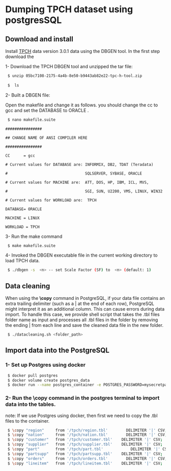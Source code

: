 # Dumping TPCH dataset using postgresSQL

## Download and install

Install [TPCH](https://www.tpc.org/tpch/) data version 3.0.1 data using the DBGEN tool.
In the first step download the 

1- Download the TPCH DBGEN tool and unzipped the tar file:
  
```sh
 $ unzip 05bc7108-2175-4a4b-8e50-b9443ab82e22-tpc-h-tool.zip
  
 $  ls
```
2- Built a DBGEN file:
 
Open the makefile and change it as follows. you should change the cc to gcc and set the DATABASE to ORACLE .

```sh
 $ nano makefile.suite
 ```

    ################

    ## CHANGE NAME OF ANSI COMPILER HERE

    ################

    CC      = gcc

    # Current values for DATABASE are: INFORMIX, DB2, TDAT (Teradata)

    #                                  SQLSERVER, SYBASE, ORACLE

    # Current values for MACHINE are:  ATT, DOS, HP, IBM, ICL, MVS,

    #                                  SGI, SUN, U2200, VMS, LINUX, WIN32

    # Current values for WORKLOAD are:  TPCH

    DATABASE= ORACLE

    MACHINE = LINUX

    WORKLOAD = TPCH

3- Run the make command

```sh
 $ make makefile.suite
 ```

4- Invoked the DBGEN executable file in the current working directory to load TPCH data.

```sh
 $ ./dbgen -s  <n> -- set Scale Factor (SF) to  <n> (default: 1)
```
## Data cleaning

When using the **\copy** command in PostgreSQL, if your data file contains an extra trailing delimiter 
(such as a | at the end of each row), PostgreSQL might interpret it as an additional column. 
This can cause errors during data import. To handle this case, we provide shell script that takes the .tbl files folder name as input and processes all .tbl files in the folder by 
removing  the ending | from each line and save the cleaned data file in the new folder.

```sh
 $ ./datacleaning.sh <folder_path>
```
## Import data into the PostgreSQL

### 1- Set up Postgres using docker
```sh
 $ docker pull postgres
 $ docker volume create postgres_data
 $ docker run --name postgres_container -e POSTGRES_PASSWORD=mysecretpassword -d -p 5432:5432 -v postgres_data:/var/lib/postgresql/data postgres
```
### 2- Run the \copy command in the postgres terminal to import data into the tables.
note: If we use Postgres using docker, then first we need to copy the .tbl files to the container.
```sh
 $ \copy "region"     from '/tpch/region.tbl'        DELIMITER '|' CSV;
 $ \copy "nation"     from '/tpch/nation.tbl'        DELIMITER '|' CSV;
 $ \copy "customer"   from '/tpch/customer.tbl'    DELIMITER '|' CSV;
 $ \copy "supplier"   from '/tpch/supplier.tbl'    DELIMITER '|' CSV;
 $ \copy "part"       from '/tpch/part.tbl'            DELIMITER '|' CSV;
 $ \copy "partsupp"   from '/tpch/partsupp.tbl'    DELIMITER '|' CSV;
 $ \copy "orders"     from '/tpch/orders.tbl'        DELIMITER '|' CSV;
 $ \copy "lineitem"   from '/tpch/lineitem.tbl'    DELIMITER '|' CSV;
```